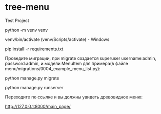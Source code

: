 # tree-menu
Test Project

python -m venv venv

venv/bin/activate (venv/Scripts/activate) - Windows

pip install -r requirements.txt

Проведите миграции, при migrate создается superuser username:admin, password:admin,
и модели MenuItem для примера(в файле menu/migrations/0004_example_menu_list.py): 

python manage.py migrate

python manage.py runserver

Переходите по ссылке и вы должны увидеть древовидное меню:

http://127.0.0.1:8000/main_page/
